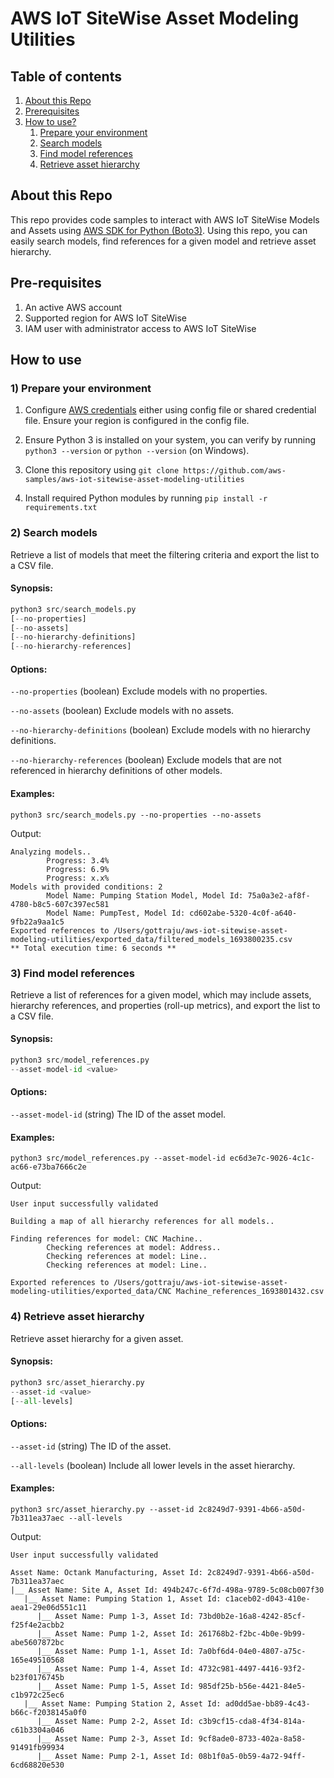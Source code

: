 # AWS IoT SiteWise Asset Modeling Utilities

## Table of contents
1. [About this Repo](#about-this-repo)
2. [Prerequisites](#prerequisites)
3. [How to use?](#how-to-use)
    1. [Prepare your environment](#1-prepare-your-environment)
    2. [Search models](#2-search-models)
    3. [Find model references](#3-find-model-references)
    4. [Retrieve asset hierarchy](#4-retrieve-asset-hierarchy)

## About this Repo
This repo provides code samples to interact with AWS IoT SiteWise Models and Assets using [AWS SDK for Python (Boto3)](https://boto3.amazonaws.com/v1/documentation/api/latest/reference/services/iotsitewise.html). Using this repo, you can easily search models, find references for a given model and retrieve asset hierarchy.

## Pre-requisites
1. An active AWS account
2. Supported region for AWS IoT SiteWise
3. IAM user with administrator access to AWS IoT SiteWise

## How to use
### 1) Prepare your environment
1. Configure [AWS credentials](https://boto3.amazonaws.com/v1/documentation/api/latest/guide/credentials.html) either using config file or shared credential file. Ensure your region is configured in the config file.

2. Ensure Python 3 is installed on your system, you can verify by running `python3 --version` or `python --version` (on Windows).

3. Clone this repository using `git clone https://github.com/aws-samples/aws-iot-sitewise-asset-modeling-utilities`

4. Install required Python modules by running `pip install -r requirements.txt`

### 2) Search models
Retrieve a list of models that meet the filtering criteria and export the list to a CSV file.

#### Synopsis:
```python
python3 src/search_models.py 
[--no-properties]
[--no-assets]
[--no-hierarchy-definitions]
[--no-hierarchy-references]
```
#### Options:
`--no-properties` (boolean)
Exclude models with no properties.

`--no-assets` (boolean)
Exclude models with no assets.

`--no-hierarchy-definitions` (boolean)
Exclude models with no hierarchy definitions.

`--no-hierarchy-references` (boolean)
Exclude models that are not referenced in hierarchy definitions of other models.

#### Examples:
`python3 src/search_models.py --no-properties --no-assets`

Output:
```
Analyzing models..
        Progress: 3.4%
        Progress: 6.9%
        Progress: x.x%
Models with provided conditions: 2
        Model Name: Pumping Station Model, Model Id: 75a0a3e2-af8f-4780-b8c5-607c397ec581
        Model Name: PumpTest, Model Id: cd602abe-5320-4c0f-a640-9fb22a9aa1c5
Exported references to /Users/gottraju/aws-iot-sitewise-asset-modeling-utilities/exported_data/filtered_models_1693800235.csv
** Total execution time: 6 seconds **
```
### 3) Find model references
Retrieve a list of references for a given model, which may include assets, hierarchy references, and properties (roll-up metrics), and export the list to a CSV file.

#### Synopsis:
```python
python3 src/model_references.py
--asset-model-id <value>
```
#### Options:
`--asset-model-id` (string)
The ID of the asset model.

#### Examples:
`python3 src/model_references.py --asset-model-id ec6d3e7c-9026-4c1c-ac66-e73ba7666c2e`

Output:
```
User input successfully validated

Building a map of all hierarchy references for all models..

Finding references for model: CNC Machine..
        Checking references at model: Address..
        Checking references at model: Line..
        Checking references at model: Line..

Exported references to /Users/gottraju/aws-iot-sitewise-asset-modeling-utilities/exported_data/CNC Machine_references_1693801432.csv
```
### 4) Retrieve asset hierarchy
Retrieve asset hierarchy for a given asset.

#### Synopsis:
```python
python3 src/asset_hierarchy.py
--asset-id <value>
[--all-levels] 
```
#### Options:
`--asset-id` (string)
The ID of the asset.

`--all-levels` (boolean)
Include all lower levels in the asset hierarchy.
#### Examples:
`python3 src/asset_hierarchy.py --asset-id 2c8249d7-9391-4b66-a50d-7b311ea37aec --all-levels`

Output:
```
User input successfully validated

Asset Name: Octank Manufacturing, Asset Id: 2c8249d7-9391-4b66-a50d-7b311ea37aec
|__ Asset Name: Site A, Asset Id: 494b247c-6f7d-498a-9789-5c08cb007f30
   |__ Asset Name: Pumping Station 1, Asset Id: c1aceb02-d043-410e-aea1-29e06d551c11
      |__ Asset Name: Pump 1-3, Asset Id: 73bd0b2e-16a8-4242-85cf-f25f4e2acbb2
      |__ Asset Name: Pump 1-2, Asset Id: 261768b2-f2bc-4b0e-9b99-abe5607872bc
      |__ Asset Name: Pump 1-1, Asset Id: 7a0bf6d4-04e0-4807-a75c-165e49510568
      |__ Asset Name: Pump 1-4, Asset Id: 4732c981-4497-4416-93f2-b23f0176745b
      |__ Asset Name: Pump 1-5, Asset Id: 985df25b-b56e-4421-84e5-c1b972c25ec6
   |__ Asset Name: Pumping Station 2, Asset Id: ad0dd5ae-bb89-4c43-b66c-f2038145a0f0
      |__ Asset Name: Pump 2-2, Asset Id: c3b9cf15-cda8-4f34-814a-c61b3304a046
      |__ Asset Name: Pump 2-3, Asset Id: 9cf8ade0-8733-402a-8a58-91491fb99934
      |__ Asset Name: Pump 2-1, Asset Id: 08b1f0a5-0b59-4a72-94ff-6cd68820e530
```